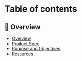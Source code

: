 # Table of contents

## 👋 Overview

* [Overview](README.md)
* [Product Spec](overview/product-spec.md)
* [Purpose and Objectives](overview/purpose-and-objectives.md)
* [Resources](overview/resources.md)
